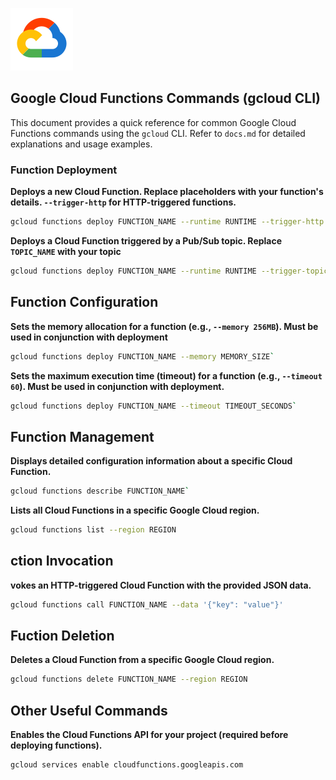 ![GCP](assets/image.png)

## Google Cloud Functions Commands (gcloud CLI)

This document provides a quick reference for common Google Cloud Functions commands using the `gcloud` CLI. Refer to `docs.md` for detailed explanations and usage examples.

### Function Deployment

**Deploys a new Cloud Function. Replace placeholders with your function's details. `--trigger-http` for HTTP-triggered functions.**

```bash
gcloud functions deploy FUNCTION_NAME --runtime RUNTIME --trigger-http --entry-point FUNCTION_ENTRY_POINT --source . --region REGION
```

**Deploys a Cloud Function triggered by a Pub/Sub topic. Replace `TOPIC_NAME` with your topic**

```bash
gcloud functions deploy FUNCTION_NAME --runtime RUNTIME --trigger-topic TOPIC_NAME --entry-point FUNCTION_ENTRY_POINT --source . --region REGION`
```

## Function Configuration

**Sets the memory allocation for a function (e.g., `--memory 256MB`). Must be used in conjunction with deployment**

```bash
gcloud functions deploy FUNCTION_NAME --memory MEMORY_SIZE`
```

**Sets the maximum execution time (timeout) for a function (e.g., `--timeout 60`). Must be used in conjunction with deployment.**

```bash
gcloud functions deploy FUNCTION_NAME --timeout TIMEOUT_SECONDS`
```

## Function Management

**Displays detailed configuration information about a specific Cloud Function.**

```bash
gcloud functions describe FUNCTION_NAME`
```

**Lists all Cloud Functions in a specific Google Cloud region.**

```bash
gcloud functions list --region REGION
```

## ction Invocation

**vokes an HTTP-triggered Cloud Function with the provided JSON data.**

```bash
gcloud functions call FUNCTION_NAME --data '{"key": "value"}'
```

## Fuction Deletion

**Deletes a Cloud Function from a specific Google Cloud region.**

```bash
gcloud functions delete FUNCTION_NAME --region REGION
```

## Other Useful Commands

**Enables the Cloud Functions API for your project (required before deploying functions).**

```bash
gcloud services enable cloudfunctions.googleapis.com
```

